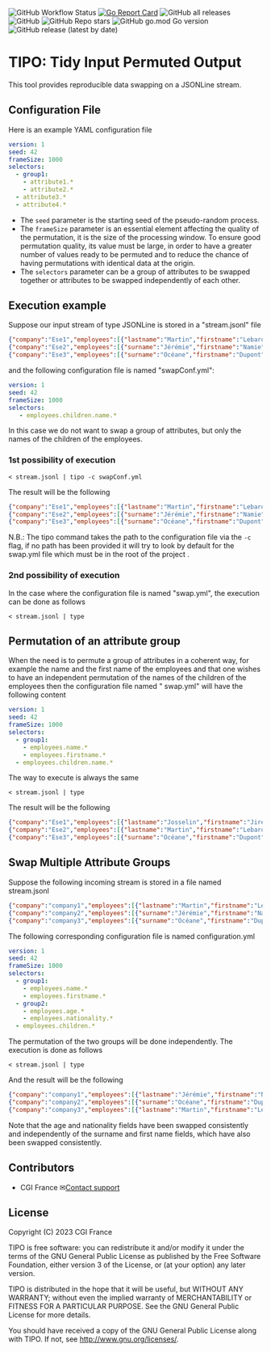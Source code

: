 ![GitHub Workflow Status](https://img.shields.io/github/actions/workflow/status/CGI-FR/TIPO/ci.yml?branch=main)
[![Go Report Card](https://goreportcard.com/badge/github.com/cgi-fr/tipo)](https://goreportcard.com/report/github.com/cgi-fr/tipo)
![GitHub all releases](https://img.shields.io/github/downloads/CGI-FR/TIPO/total)
![GitHub](https://img.shields.io/github/license/CGI-FR/TIPO)
![GitHub Repo stars](https://img.shields.io/github/stars/CGI-FR/TIPO)
![GitHub go.mod Go version](https://img.shields.io/github/go-mod/go-version/CGI-FR/TIPO)
![GitHub release (latest by date)](https://img.shields.io/github/v/release/CGI-FR/TIPO)

# TIPO: Tidy Input Permuted Output

This tool provides reproducible data swapping on a JSONLine stream.

## Configuration File

Here is an example YAML configuration file

```YAML
version: 1
seed: 42
frameSize: 1000
selectors:
  - group1:
    - attribute1.*
    - attribute2.*
  - attribute3.*
  - attribute4.*
```

- The `seed` parameter is the starting seed of the pseudo-random process.
- The `frameSize` parameter is an essential element affecting the quality of the permutation, it is the size of the processing window. To ensure good permutation quality, its value must be large, in order to have a greater number of values ready to be permuted and to reduce the chance of having permutations with identical data at the origin.
- The `selectors` parameter can be a group of attributes to be swapped together or attributes to be swapped independently of each other.

## Execution example

Suppose our input stream of type JSONLine is stored in a "stream.jsonl" file

```JSON
{"company":"Ese1","employees":[{"lastname":"Martin","firstname":"Lebaron","age":36,"children":[{"lastname":"agathe" ,"age":14}]},{"surname":"Josselin","firstname":"Jireau","age":57,"children":[{"surname":"Pierre","age" :14},{"name":"Damien","age":9}]}]}
{"company":"Ese2","employees":[{"surname":"Jérémie","firstname":"Namie","age":42,"children":[{"surname":"Patrice" ,"age":25},{"name":"Alex","age":10},{"name":"Lilie","age":2}]}]}
{"company":"Ese3","employees":[{"surname":"Océane","firstname":"Dupont","age":42,"children":[{"surname":"Alice" ,"age":25},{"name":"Maélie","age":10}]}]}
```

and the following configuration file is named "swapConf.yml":

```YAML
version: 1
seed: 42
frameSize: 1000
selectors:
   - employees.children.name.*
```

In this case we do not want to swap a group of attributes, but only the names of the children of the employees.

### 1st possibility of execution

```console
< stream.jsonl | tipo -c swapConf.yml
```

The result will be the following

```JSON
{"company":"Ese1","employees":[{"lastname":"Martin","firstname":"Lebaron","age":36,"children":[{"lastname":"Damien" ,"age":14}]},{"surname":"Josselin","firstname":"Jireau","children":[{"surname":"Alex","age":14},{" name":"Peter","age":9}]}]}
{"company":"Ese2","employees":[{"surname":"Jérémie","firstname":"Namie","age":42,"children":[{"surname":"Patrice" ,"age":25},{"name":"agathe","age":10},{"name":"Maélie","age":2}]}]}
{"company":"Ese3","employees":[{"surname":"Océane","firstname":"Dupont","age":42,"children":[{"surname":"Lilie" ,"age":25},{"name":"Alice","age":10}]}]}
```

N.B.: The tipo command takes the path to the configuration file via the `-c` flag, if no path has been provided it will try to look by default for the swap.yml file which must be in the root of the project .

### 2nd possibility of execution

In the case where the configuration file is named "swap.yml", the execution can be done as follows

```console
< stream.jsonl | type
```

## Permutation of an attribute group

When the need is to permute a group of attributes in a coherent way, for example the name and the first name of the employees and that one wishes to have an independent permutation of the names of the children of the employees then the configuration file named " swap.yml" will have the following content

```yaml
version: 1
seed: 42
frameSize: 1000
selectors:
  - group1:
    - employees.name.*
    - employees.firstname.*
  - employees.children.name.*
```

The way to execute is always the same

```console
< stream.jsonl | type
```

The result will be the following

```json
{"company":"Ese1","employees":[{"lastname":"Josselin","firstname":"Jireau","age":36,"children":[{"lastname":"Patrice" ,"age":14}]},{"surname":"Jérémie","firstname":"Namie","age":57,"children":[{"surname":"Alex","age" :14},{"name":"agathe","age":9}]}]}
{"company":"Ese2","employees":[{"lastname":"Martin","firstname":"Lebaron","age":42,"children":[{"lastname":"Lilie" ,"age":25},{"name":"Damien","age":10},{"name":"Peter","age":2}]}]}
{"company":"Ese3","employees":[{"surname":"Océane","firstname":"Dupont","age":42,"children":[{"surname":"Alice" ,"age":25},{"name":"Maélie","age":10}]}]}
```

## Swap Multiple Attribute Groups

Suppose the following incoming stream is stored in a file named stream.jsonl

```json
{"company":"company1","employees":[{"lastname":"Martin","firstname":"Lebaron","nationality":"italian","age":36,"children":[ {"name":"Damien","age":14}]}]}
{"company":"company2","employees":[{"surname":"Jérémie","firstname":"Namie","nationality":"French","age":44,"children":[ {"name":"Patrice","age":25},{"name":"agathe","age":10},{"name":"Maélie","age":2}]}] }
{"company":"company3","employees":[{"surname":"Océane","firstname":"Dupont","nationality":"Spanish","age":41,"children":[ {"name":"Lilie","age":25},{"name":"Alice","age":10}]}]}
```

The following corresponding configuration file is named configuration.yml

```yaml
version: 1
seed: 42
frameSize: 1000
selectors:
  - group1:
    - employees.name.*
    - employees.firstname.*
  - group2:
    - employees.age.*
    - employees.nationality.*
  - employees.children.*
```

The permutation of the two groups will be done independently. The execution is done as follows

```console
< stream.jsonl | type
```

And the result will be the following

```json
{"company":"company1","employees":[{"lastname":"Jérémie","firstname":"Namie","nationality":"Spanish","age":41,"children":[ {"name":"Damien","age":14}]}]}
{"company":"company2","employees":[{"surname":"Océane","firstname":"Dupont","nationality":"italian","age":36,"children":[ {"name":"Patrice","age":25},{"name":"agathe","age":10},{"name":"Maélie","age":2}]}] }
{"company":"company3","employees":[{"lastname":"Martin","firstname":"Lebaron","nationality":"French","age":44,"children":[ {"name":"Lilie","age":25},{"name":"Alice","age":10}]}]}
```

Note that the age and nationality fields have been swapped consistently and independently of the surname and first name fields, which have also been swapped consistently.

## Contributors

- CGI France ✉[Contact support](mailto:LINO.fr@cgi.com)

## License

Copyright (C) 2023 CGI France

TIPO is free software: you can redistribute it and/or modify it under the terms of the GNU General Public License as published by the Free Software Foundation, either version 3 of the License, or (at your option) any later version.

TIPO is distributed in the hope that it will be useful, but WITHOUT ANY WARRANTY; without even the implied warranty of MERCHANTABILITY or FITNESS FOR A PARTICULAR PURPOSE. See the GNU General Public License for more details.

You should have received a copy of the GNU General Public License along with TIPO. If not, see http://www.gnu.org/licenses/.
